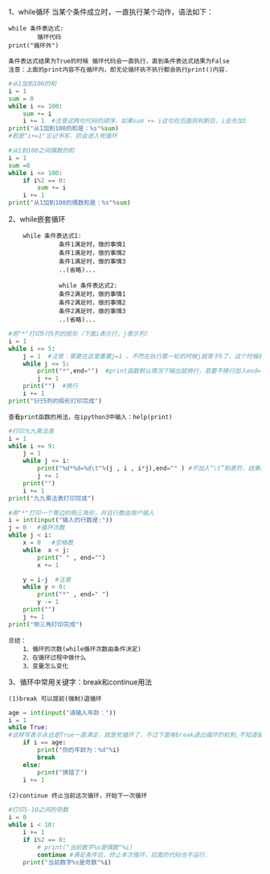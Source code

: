 1、while循环 当某个条件成立时，一直执行某个动作，语法如下：

    while 条件表达式:
            循环代码
    print("循环外")

    条件表达式结果为True的时候 循环代码会一直执行，直到条件表达式结果为False
    注意：上面的print内容不在循环内，即无论循环执不执行都会执行print()内容.
    
```python
#从1加到100的和
i = 1
sum = 0
while i <= 100:
    sum += i
    i += 1  #注意这两句代码的顺序，如果sum += i这句在后面则判断后，i会先加1
print("从1加到100的和是：%s"%sum)
#若是"i+=1"忘记书写，则会进入死循环
```
```python
#从1到100之间偶数的和
i = 1
sum =0
while i <= 100:
    if i%2 == 0:
        sum += i
    i += 1
print("从1加到100的偶数和是：%s"%sum)
```

2、while嵌套循环

        while 条件表达式1:
                  条件1满足时，做的事情1
                  条件1满足时，做的事情2
                  条件1满足时，做的事情3
                  ..(省略)...
                  
                  while 条件表达式2:
                  条件2满足时，做的事情1
                  条件2满足时，做的事情2
                  条件2满足时，做的事情3
                  ..(省略)...

```python
#用"*"打印5行5列的矩形（下面i表示行，j表示列）
i = 1
while i <= 5:
    j = 1  #注意：需要在这里重置j=1 ，不然在执行第一轮的时候j就等于5了，这个时候的j=5，所以需要重置
    while j <= 5:
        print("*",end="")  #print函数默认情况下输出就换行，若要不换行加入end=""
        j += 1
    print("")  #换行
    i += 1
print("5行5列的矩形打印完成")
```

	查看print函数的用法，在ipython3中输入：help(print)

```python
#打印九九乘法表
i = 1
while i <= 9:
    j = 1
    while j <= i:
        print("%d*%d=%d\t"%(j , i , i*j),end="" ) #不加入“\t”制表符，结果格式可能会有些错乱
        j += 1
    print("")
    i += 1
print("九九乘法表打印完成")
```

```python
#用"*"打印一个等边的倒三角形，并且行数由用户输入
i = int(input("输入的行数是:"))
j = 0   #循环次数
while j < i:
    x = 0   #空格数
    while  x < j:
        print(" " , end="")
        x += 1

    y = i-j  #注意
    while y > 0:
        print("*" , end=" ")
        y -= 1
    print("")
    j += 1
print("倒三角打印完成")
```
    总结：
        1、循环的次数(while循环次数由条件决定)
        2、在循环过程中做什么
        3、变量怎么变化

3、循环中常用关键字：break和continue用法

    (1)break 可以提前(强制)退循环

```python
age = int(input("请输入年龄："))
i = 1
while True: 
#这样写表示永远是True一直满足，就是死循环了，不过下面有break退出循环的机制,不知道循环多少次才有需要的结果,就可以这样判断
    if i == age:
        print("你的年龄为：%d"%i)
        break
    else:
        print("猜错了")
    i += 1
```

    (2)continue 终止当前这次循环，开始下一次循环
    
```python
#打印1-10之间的奇数
i = 0
while i < 10:
    i += 1
    if i%2 == 0:
        # print("当前数字%s是偶数"%i)
        continue #满足条件后，终止本次循环，后面的代码也不运行.
    print("当前数字%s是奇数"%i)
```
